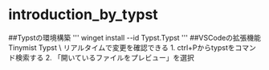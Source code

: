 # introduction_by_typst

##Typstの環境構築
'''
winget install --id Typst.Typst
'''
##VSCodeの拡張機能
Tinymist Typst \\ 
リアルタイムで変更を確認できる
1\. ctrl+Pからtypstをコマンド検索する 
2\. 「開いているファイルをプレビュー」を選択
